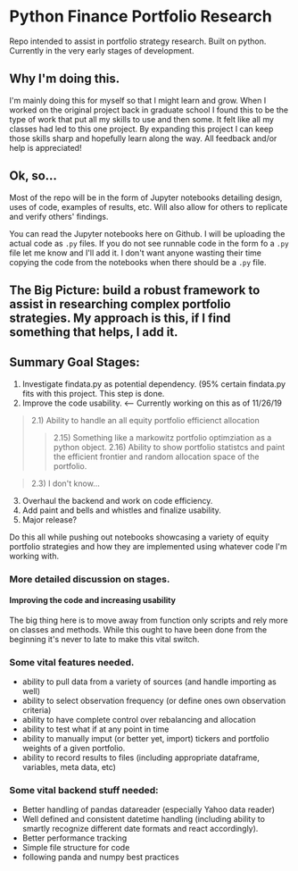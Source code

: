 # Python Finance Portfolio Research

Repo intended to assist in portfolio strategy research. Built on python. Currently in the very early stages of development. 

## Why I'm doing this.
I'm mainly doing this for myself so that I might learn and grow. When I worked on the original project back in graduate school I found this to be the type of work that put all my skills to use and then some. It felt like all my classes had led to this one project. By expanding this project I can keep those skills sharp and hopefully learn along the way. All feedback and/or help is appreciated!

## Ok, so...

Most of the repo will be in the form of Jupyter notebooks detailing design, uses of code, examples of results, etc. Will also allow for others to replicate and verify others' findings.

You can read the Jupyter notebooks here on Github. I will be uploading the actual code as `.py` files. If you do not see runnable code in the form fo a `.py` file let me know and I'll add it. I don't want anyone wasting their time copying the code from the notebooks when there should be a `.py` file.  


## The Big Picture: build a robust framework to assist in researching complex portfolio strategies. My approach is this, if I find something that helps, I add it. 

## Summary Goal Stages:

1) Investigate findata.py as potential dependency. (95% certain findata.py fits with this project. This step is done.
2) Improve the code usability.  <-- Currently working on this as of 11/26/19
> 2.1) Ability to handle an all equity portfolio efficienct allocation
>> 2.15) Something like a markowitz portfolio optimziation as a python object.
>> 2.16) Ability to show portfolio statistcs and paint the efficient frontier and random allocation space of the portfolio.

> 2.3) I don't know...
3) Overhaul the backend and work on code efficiency.
4) Add paint and bells and whistles and finalize usability.
5) Major release?

Do this all while pushing out notebooks showcasing a variety of equity portfolio strategies and how they are implemented using whatever code I'm working with.

### More detailed discussion on stages.

#### Improving the code and increasing usability
The big thing here is to move away from function only scripts and rely more on classes and methods. While this ought to have been done from the beginning it's never to late to make this vital switch.

### Some vital features needed.
* ability to pull data from a variety of sources (and handle importing as well)
* ability to select observation frequency (or define ones own observation criteria)
* ability to have complete control over rebalancing and allocation
* ability to test what if at any point in time
* ability to manually imput (or better yet, import) tickers and portfolio weights of a given portfolio.
* ability to record results to files (including appropriate dataframe, variables, meta data, etc)

### Some vital backend stuff needed:
* Better handling of pandas datareader (especially Yahoo data reader)
* Well defined and consistent datetime handling (including ability to smartly recognize different date formats and react accordingly). 
* Better performance tracking
* Simple file structure for code
* following panda and numpy best practices


